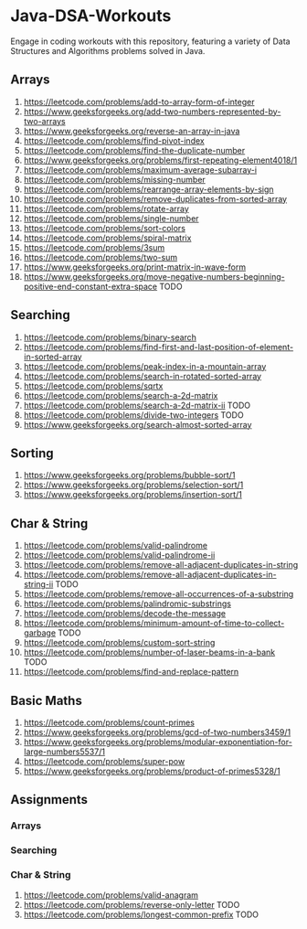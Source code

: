 # Java-DSA-Workouts 
Engage in coding workouts with this repository, featuring a variety of Data Structures and Algorithms problems solved in Java.

## Arrays
1. https://leetcode.com/problems/add-to-array-form-of-integer
2. https://www.geeksforgeeks.org/add-two-numbers-represented-by-two-arrays
3. https://www.geeksforgeeks.org/reverse-an-array-in-java
4. https://leetcode.com/problems/find-pivot-index
5. https://leetcode.com/problems/find-the-duplicate-number
6. https://www.geeksforgeeks.org/problems/first-repeating-element4018/1
7. https://leetcode.com/problems/maximum-average-subarray-i
8. https://leetcode.com/problems/missing-number
9. https://leetcode.com/problems/rearrange-array-elements-by-sign
10. https://leetcode.com/problems/remove-duplicates-from-sorted-array
11. https://leetcode.com/problems/rotate-array
12. https://leetcode.com/problems/single-number
13. https://leetcode.com/problems/sort-colors
14. https://leetcode.com/problems/spiral-matrix
15. https://leetcode.com/problems/3sum
16. https://leetcode.com/problems/two-sum
17. https://www.geeksforgeeks.org/print-matrix-in-wave-form
18. https://www.geeksforgeeks.org/move-negative-numbers-beginning-positive-end-constant-extra-space TODO

## Searching
1. https://leetcode.com/problems/binary-search
2. https://leetcode.com/problems/find-first-and-last-position-of-element-in-sorted-array
3. https://leetcode.com/problems/peak-index-in-a-mountain-array
4. https://leetcode.com/problems/search-in-rotated-sorted-array
5. https://leetcode.com/problems/sqrtx
6. https://leetcode.com/problems/search-a-2d-matrix
7. https://leetcode.com/problems/search-a-2d-matrix-ii TODO
8. https://leetcode.com/problems/divide-two-integers TODO
9. https://www.geeksforgeeks.org/search-almost-sorted-array

## Sorting
1. https://www.geeksforgeeks.org/problems/bubble-sort/1
2. https://www.geeksforgeeks.org/problems/selection-sort/1
3. https://www.geeksforgeeks.org/problems/insertion-sort/1

## Char & String
1. https://leetcode.com/problems/valid-palindrome
2. https://leetcode.com/problems/valid-palindrome-ii
3. https://leetcode.com/problems/remove-all-adjacent-duplicates-in-string
4. https://leetcode.com/problems/remove-all-adjacent-duplicates-in-string-ii TODO
5. https://leetcode.com/problems/remove-all-occurrences-of-a-substring
6. https://leetcode.com/problems/palindromic-substrings
7. https://leetcode.com/problems/decode-the-message
8. https://leetcode.com/problems/minimum-amount-of-time-to-collect-garbage TODO
9. https://leetcode.com/problems/custom-sort-string
10. https://leetcode.com/problems/number-of-laser-beams-in-a-bank TODO
11. https://leetcode.com/problems/find-and-replace-pattern

## Basic Maths
1. https://leetcode.com/problems/count-primes
2. https://www.geeksforgeeks.org/problems/gcd-of-two-numbers3459/1
3. https://www.geeksforgeeks.org/problems/modular-exponentiation-for-large-numbers5537/1
4. https://leetcode.com/problems/super-pow
5. https://www.geeksforgeeks.org/problems/product-of-primes5328/1


## Assignments 
### Arrays
### Searching
### Char & String
1. https://leetcode.com/problems/valid-anagram
2. https://leetcode.com/problems/reverse-only-letter TODO
3. https://leetcode.com/problems/longest-common-prefix TODO 
